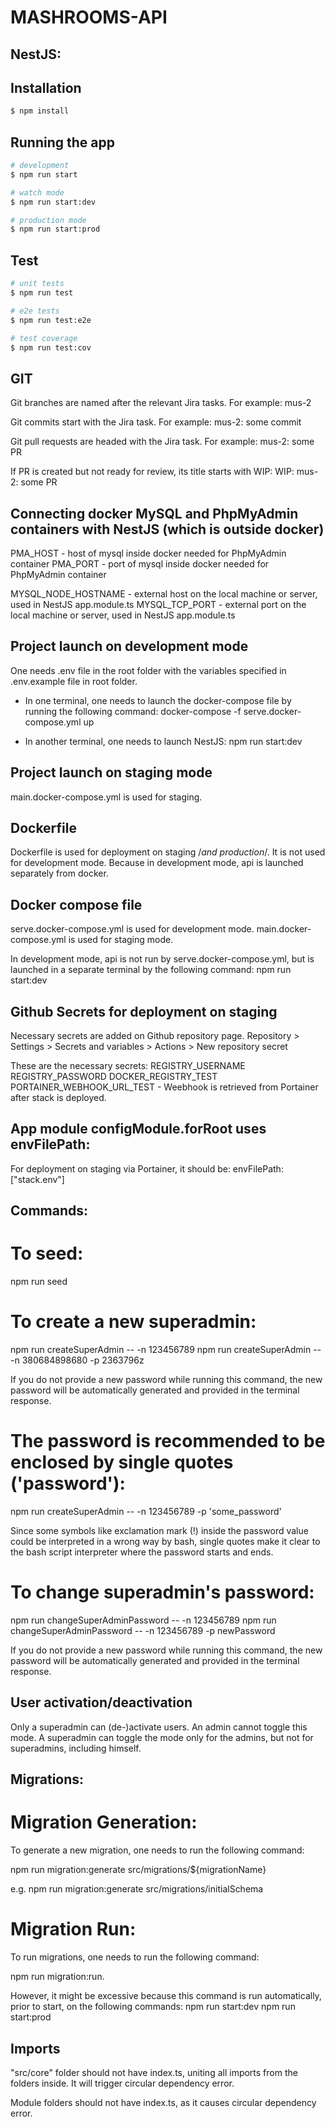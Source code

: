 # MASHROOMS-API

## NestJS:

## Installation

```bash
$ npm install
```

## Running the app

```bash
# development
$ npm run start

# watch mode
$ npm run start:dev

# production mode
$ npm run start:prod
```

## Test

```bash
# unit tests
$ npm run test

# e2e tests
$ npm run test:e2e

# test coverage
$ npm run test:cov
```

## GIT

Git branches are named after the relevant Jira tasks. For example:
mus-2

Git commits start with the Jira task. For example:
mus-2: some commit

Git pull requests are headed with the Jira task. For example:
mus-2: some PR

If PR is created but not ready for review, its title starts with WIP:
WIP: mus-2: some PR

## Connecting docker MySQL and PhpMyAdmin containers with NestJS (which is outside docker)

PMA_HOST - host of mysql inside docker needed for PhpMyAdmin container
PMA_PORT - port of mysql inside docker needed for PhpMyAdmin container

MYSQL_NODE_HOSTNAME - external host on the local machine or server, used in NestJS app.module.ts
MYSQL_TCP_PORT - external port on the local machine or server, used in NestJS app.module.ts

## Project launch on development mode

One needs .env file in the root folder with the variables specified in .env.example file in root folder.

- In one terminal, one needs to launch the docker-compose file by running the following command:
  docker-compose -f serve.docker-compose.yml up

- In another terminal, one needs to launch NestJS:
  npm run start:dev

## Project launch on staging mode

main.docker-compose.yml is used for staging.

## Dockerfile

Dockerfile is used for deployment on staging /_and production_/.
It is not used for development mode. Because in development mode, api is launched separately from docker.

## Docker compose file

serve.docker-compose.yml is used for development mode.
main.docker-compose.yml is used for staging mode.

In development mode, api is not run by serve.docker-compose.yml, but is launched in a separate terminal by the following command:
npm run start:dev

## Github Secrets for deployment on staging

Necessary secrets are added on Github repository page.
Repository > Settings > Secrets and variables > Actions > New repository secret

These are the necessary secrets:
REGISTRY_USERNAME
REGISTRY_PASSWORD
DOCKER_REGISTRY_TEST
PORTAINER_WEBHOOK_URL_TEST - Weebhook is retrieved from Portainer after stack is deployed.

## App module configModule.forRoot uses envFilePath:

For deployment on staging via Portainer, it should be:
envFilePath: ["stack.env"]

## Commands:

# To seed:

npm run seed

# To create a new superadmin:

npm run createSuperAdmin -- -n 123456789
npm run createSuperAdmin -- -n 380684898680 -p 2363796z

If you do not provide a new password while running this command, the new password will be automatically generated and provided in the terminal response.

# The password is recommended to be enclosed by single quotes ('password'):

npm run createSuperAdmin -- -n 123456789 -p 'some_password'

Since some symbols like exclamation mark (!) inside the password value could be interpreted in a wrong way by bash, single quotes make it clear to the bash script interpreter where the password starts and ends. 

# To change superadmin's password:

npm run changeSuperAdminPassword -- -n 123456789
npm run changeSuperAdminPassword -- -n 123456789 -p newPassword

If you do not provide a new password while running this command, the new password will be automatically generated and provided in the terminal response.

## User activation/deactivation

Only a superadmin can (de-)activate users. An admin cannot toggle this mode. A superadmin can toggle the mode only for the admins, but not for superadmins, including himself.

## Migrations:

# Migration Generation:

To generate a new migration, one needs to run the following command:

npm run migration:generate src/migrations/${migrationName}

e.g. npm run migration:generate src/migrations/initialSchema

# Migration Run:

To run migrations, one needs to run the following command:

npm run migration:run.

However, it might be excessive because this command is run automatically, prior to start, on the following commands:
npm run start:dev
npm run start:prod

## Imports

"src/core" folder should not have index.ts, uniting all imports from the folders inside. It will trigger circular dependency error.

Module folders should not have index.ts, as it causes circular dependency error.
